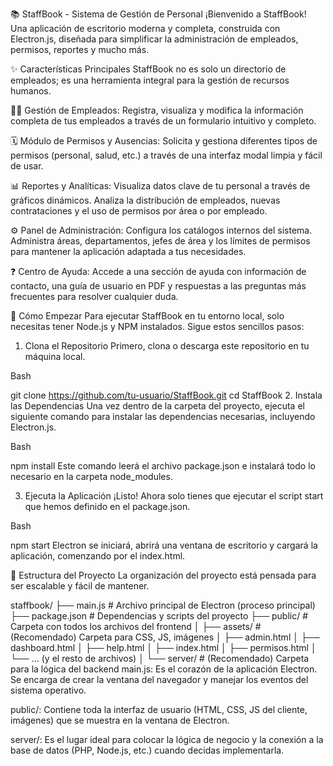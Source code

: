 📚 StaffBook - Sistema de Gestión de Personal
¡Bienvenido a StaffBook! Una aplicación de escritorio moderna y completa, construida con Electron.js, diseñada para simplificar la administración de empleados, permisos, reportes y mucho más.

✨ Características Principales
StaffBook no es solo un directorio de empleados; es una herramienta integral para la gestión de recursos humanos.

👨‍💼 Gestión de Empleados: Registra, visualiza y modifica la información completa de tus empleados a través de un formulario intuitivo y completo.

🗓️ Módulo de Permisos y Ausencias: Solicita y gestiona diferentes tipos de permisos (personal, salud, etc.) a través de una interfaz modal limpia y fácil de usar.

📊 Reportes y Analíticas: Visualiza datos clave de tu personal a través de gráficos dinámicos. Analiza la distribución de empleados, nuevas contrataciones y el uso de permisos por área o por empleado.

⚙️ Panel de Administración: Configura los catálogos internos del sistema. Administra áreas, departamentos, jefes de área y los límites de permisos para mantener la aplicación adaptada a tus necesidades.

❓ Centro de Ayuda: Accede a una sección de ayuda con información de contacto, una guía de usuario en PDF y respuestas a las preguntas más frecuentes para resolver cualquier duda.

🚀 Cómo Empezar
Para ejecutar StaffBook en tu entorno local, solo necesitas tener Node.js y NPM instalados. Sigue estos sencillos pasos:

1. Clona el Repositorio
Primero, clona o descarga este repositorio en tu máquina local.

Bash

git clone https://github.com/tu-usuario/StaffBook.git
cd StaffBook
2. Instala las Dependencias
Una vez dentro de la carpeta del proyecto, ejecuta el siguiente comando para instalar las dependencias necesarias, incluyendo Electron.js.

Bash

npm install
Este comando leerá el archivo package.json e instalará todo lo necesario en la carpeta node_modules.

3. Ejecuta la Aplicación
¡Listo! Ahora solo tienes que ejecutar el script start que hemos definido en el package.json.

Bash

npm start
Electron se iniciará, abrirá una ventana de escritorio y cargará la aplicación, comenzando por el index.html.

📂 Estructura del Proyecto
La organización del proyecto está pensada para ser escalable y fácil de mantener.

staffbook/
├── main.js              # Archivo principal de Electron (proceso principal)
├── package.json         # Dependencias y scripts del proyecto
├── public/              # Carpeta con todos los archivos del frontend
│   ├── assets/          # (Recomendado) Carpeta para CSS, JS, imágenes
│   ├── admin.html
│   ├── dashboard.html
│   ├── help.html
│   ├── index.html
│   ├── permisos.html
│   └── ... (y el resto de archivos)
│
└── server/              # (Recomendado) Carpeta para la lógica del backend
main.js: Es el corazón de la aplicación Electron. Se encarga de crear la ventana del navegador y manejar los eventos del sistema operativo.

public/: Contiene toda la interfaz de usuario (HTML, CSS, JS del cliente, imágenes) que se muestra en la ventana de Electron.

server/: Es el lugar ideal para colocar la lógica de negocio y la conexión a la base de datos (PHP, Node.js, etc.) cuando decidas implementarla.